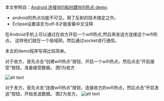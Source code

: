 <p>本文参照自：<a href="http://blog.csdn.net/sasoritattoo/article/details/8285926" title="Android 连接Wifi和创建Wifi热点 demo ">Android 连接Wifi和创建Wifi热点 demo</a>.</p>

+ android的热点功能不可见，用了反射的技术搞定之外。  
+ Eclipse设置语言为utf-8才能查看中文注释 

在Android手机上可以通过在收方开启一个wifi热点,然后再发送方连接这个wifi热点。
这样他们就在一个局域网，然后通过socket进行通信。

本文的demo程序写得比较简单。

对于收方，首先点击“创建wifi热点”按钮，开启一个wifi热点，然后点击“开启接受”按钮，准备接受数据。
图1为收方

![alt text](http://img0.ph.126.net/GSNIwWnUJ97ARGhuDqZpBg==/1409345208490597254.png "图1")


 
对于发方，首先点击“连接wifi热点”按钮，连接收方的wifi热点，然后点击“开启发送”按钮，开始发送数据。
图2为发方。
![alt text](http://img1.ph.126.net/uWZa6gz4nQ1LrbsEs4xC-w==/4843902874313781565.png "图2")
 
